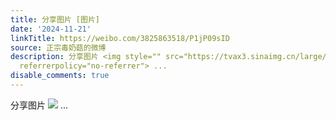 ```yaml
---
title: 分享图片 [图片]
date: '2024-11-21'
linkTitle: https://weibo.com/3825863518/P1jP09sID
source: 正宗毒奶菇的微博
description: 分享图片 <img style="" src="https://tvax3.sinaimg.cn/large/e40a0b5egy1hvtt90muogj20zo2564qp.jpg"
  referrerpolicy="no-referrer"> ...
disable_comments: true
---
```

分享图片 <img style="" src="https://tvax3.sinaimg.cn/large/e40a0b5egy1hvtt90muogj20zo2564qp.jpg" referrerpolicy="no-referrer"> ...